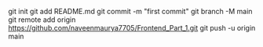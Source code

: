 git init
git add README.md
git commit -m "first commit"
git branch -M main
git remote add origin https://github.com/naveenmaurya7705/Frontend_Part_1.git
git push -u origin main
